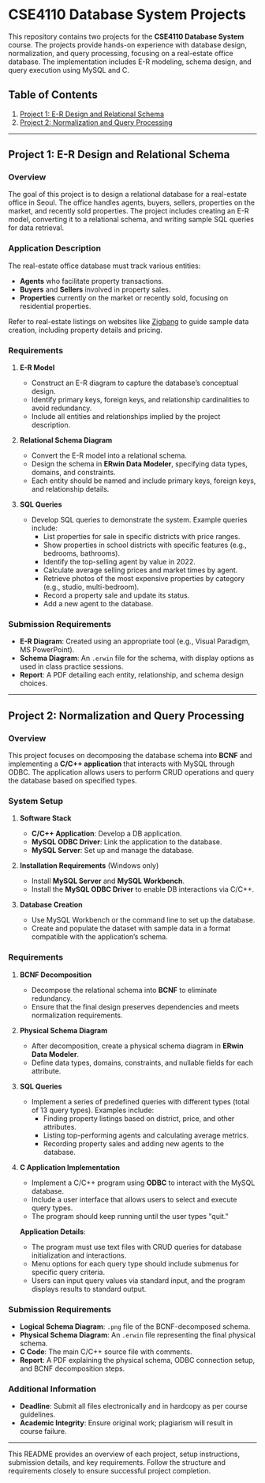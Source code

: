 # CSE4110 Database System Projects

This repository contains two projects for the **CSE4110 Database System** course. The projects provide hands-on experience with database design, normalization, and query processing, focusing on a real-estate office database. The implementation includes E-R modeling, schema design, and query execution using MySQL and C.

## Table of Contents
1. [Project 1: E-R Design and Relational Schema](#project-1-e-r-design-and-relational-schema)
2. [Project 2: Normalization and Query Processing](#project-2-normalization-and-query-processing)

---

## Project 1: E-R Design and Relational Schema

### Overview
The goal of this project is to design a relational database for a real-estate office in Seoul. The office handles agents, buyers, sellers, properties on the market, and recently sold properties. The project includes creating an E-R model, converting it to a relational schema, and writing sample SQL queries for data retrieval.

### Application Description
The real-estate office database must track various entities:
- **Agents** who facilitate property transactions.
- **Buyers** and **Sellers** involved in property sales.
- **Properties** currently on the market or recently sold, focusing on residential properties.

Refer to real-estate listings on websites like [Zigbang](https://www.zigbang.com/home/apt/subways/375) to guide sample data creation, including property details and pricing.

### Requirements

1. **E-R Model**
   - Construct an E-R diagram to capture the database’s conceptual design.
   - Identify primary keys, foreign keys, and relationship cardinalities to avoid redundancy.
   - Include all entities and relationships implied by the project description.

2. **Relational Schema Diagram**
   - Convert the E-R model into a relational schema.
   - Design the schema in **ERwin Data Modeler**, specifying data types, domains, and constraints.
   - Each entity should be named and include primary keys, foreign keys, and relationship details.

3. **SQL Queries**
   - Develop SQL queries to demonstrate the system. Example queries include:
     - List properties for sale in specific districts with price ranges.
     - Show properties in school districts with specific features (e.g., bedrooms, bathrooms).
     - Identify the top-selling agent by value in 2022.
     - Calculate average selling prices and market times by agent.
     - Retrieve photos of the most expensive properties by category (e.g., studio, multi-bedroom).
     - Record a property sale and update its status.
     - Add a new agent to the database.

### Submission Requirements
- **E-R Diagram**: Created using an appropriate tool (e.g., Visual Paradigm, MS PowerPoint).
- **Schema Diagram**: An `.erwin` file for the schema, with display options as used in class practice sessions.
- **Report**: A PDF detailing each entity, relationship, and schema design choices.

---

## Project 2: Normalization and Query Processing

### Overview
This project focuses on decomposing the database schema into **BCNF** and implementing a **C/C++ application** that interacts with MySQL through ODBC. The application allows users to perform CRUD operations and query the database based on specified types.

### System Setup

1. **Software Stack**
   - **C/C++ Application**: Develop a DB application.
   - **MySQL ODBC Driver**: Link the application to the database.
   - **MySQL Server**: Set up and manage the database.

2. **Installation Requirements** (Windows only)
   - Install **MySQL Server** and **MySQL Workbench**.
   - Install the **MySQL ODBC Driver** to enable DB interactions via C/C++.

3. **Database Creation**
   - Use MySQL Workbench or the command line to set up the database.
   - Create and populate the dataset with sample data in a format compatible with the application’s schema.

### Requirements

1. **BCNF Decomposition**
   - Decompose the relational schema into **BCNF** to eliminate redundancy.
   - Ensure that the final design preserves dependencies and meets normalization requirements.

2. **Physical Schema Diagram**
   - After decomposition, create a physical schema diagram in **ERwin Data Modeler**.
   - Define data types, domains, constraints, and nullable fields for each attribute.

3. **SQL Queries**
   - Implement a series of predefined queries with different types (total of 13 query types). Examples include:
     - Finding property listings based on district, price, and other attributes.
     - Listing top-performing agents and calculating average metrics.
     - Recording property sales and adding new agents to the database.

4. **C Application Implementation**
   - Implement a C/C++ program using **ODBC** to interact with the MySQL database.
   - Include a user interface that allows users to select and execute query types.
   - The program should keep running until the user types "quit."

   **Application Details**:
   - The program must use text files with CRUD queries for database initialization and interactions.
   - Menu options for each query type should include submenus for specific query criteria.
   - Users can input query values via standard input, and the program displays results to standard output.

### Submission Requirements
- **Logical Schema Diagram**: `.png` file of the BCNF-decomposed schema.
- **Physical Schema Diagram**: An `.erwin` file representing the final physical schema.
- **C Code**: The main C/C++ source file with comments.
- **Report**: A PDF explaining the physical schema, ODBC connection setup, and BCNF decomposition steps.

### Additional Information
- **Deadline**: Submit all files electronically and in hardcopy as per course guidelines.
- **Academic Integrity**: Ensure original work; plagiarism will result in course failure.

--- 

This README provides an overview of each project, setup instructions, submission details, and key requirements. Follow the structure and requirements closely to ensure successful project completion.
